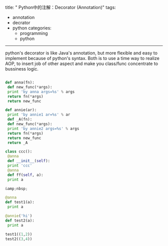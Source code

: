 title: " Python中的注解：Decorator (Annotation)"
tags:
  - annotation
  - decrator
  - python
categories:
    - programming
    - python


---

python's decorator is like Java's annotation, but more flexible and easy to implement because of python's syntax. Both is to use a time way to realize AOP, to insert job of other aspect and make you class/func concentrate to bussiness logic.

``` py

def anna(fn):
 def new_func(*args):
 print 'by anna args=%s' % args
 return fn(*args)
 return new_func

def annie(ar):
 print 'by annie1 ar=%s' % ar
 def _A(fn):
 def new_func(*args):
 print 'by annie2 args=%s' % args
 return fn(*args)
 return new_func
 return _A

class ccc():
 @anna
 def __init__(self):
 print 'ccc'
 @anna
 def ff(self, a):
 print a

&amp;nbsp;

@anna
def test1(a):
 print a

@annie('hi')
def test2(a):
 print a

test1((1,2))
test2((3,4))

```